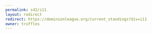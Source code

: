 ```yaml
---
permalink: s42/i11
layout: redirect
redirect: https://dominionleague.org/current_standings?div=i11
owner: truffles
---
```

